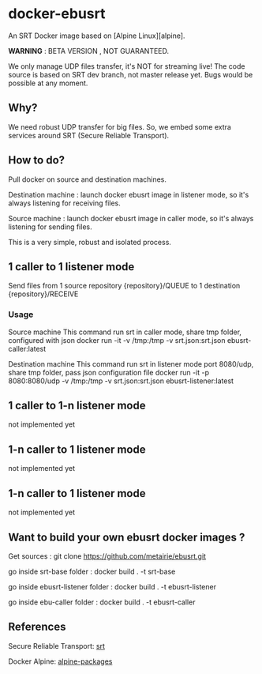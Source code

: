 # docker-ebusrt

An SRT Docker image based on [Alpine Linux][alpine].

**WARNING** : BETA VERSION , NOT GUARANTEED.

We only manage UDP files transfer, it's NOT for streaming live!
The code source is based on SRT dev branch, not master release yet. Bugs would be possible at any moment.

## Why?

We need robust UDP transfer for big files. So, we embed some extra services around SRT (Secure Reliable Transport).

## How to do?

Pull docker on source and destination machines. 

Destination machine : launch docker ebusrt image in listener mode, so it's always listening for receiving files.

Source machine : launch docker ebusrt image in caller mode, so it's always listening for sending files.

This is a very simple, robust and isolated process.

## 1 caller to 1 listener mode

Send files from 1 source repository {repository}/QUEUE to 1 destination {repository}/RECEIVE

### Usage

Source machine
This command run srt in caller mode, share tmp folder, configured with json
docker run -it -v /tmp:/tmp -v srt.json:srt.json ebusrt-caller:latest

Destination machine
This command run srt in listener mode port 8080/udp, share tmp folder, pass json configuration file
docker run -it -p 8080:8080/udp -v /tmp:/tmp -v srt.json:srt.json ebusrt-listener:latest

## 1 caller to 1-n listener mode

not implemented yet

## 1-n caller to 1 listener mode

not implemented yet

## 1-n caller to 1 listener mode

not implemented yet

## Want to build your own ebusrt docker images ?

Get sources : git clone https://github.com/metairie/ebusrt.git

go inside srt-base folder : docker build . -t srt-base

go inside ebusrt-listener folder : docker build . -t ebusrt-listener

go inside ebu-caller folder : docker build . -t ebusrt-caller

## References
Secure Reliable Transport: [srt](https://github.com/Haivision/srt)

Docker Alpine: [alpine-packages](https://hub.docker.com/r/alpine/git/)
